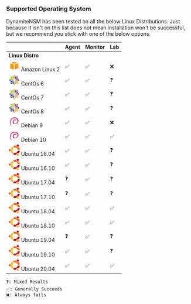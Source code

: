 ### Supported Operating System

DynamiteNSM has been tested on all the below Linux Distributions. Just because it isn't on this list does not mean installation won't be successful, but we recommend you stick with one of the below options.


|                                                                           	| **Agent** 	| **Monitor** 	| **Lab** 	|
|---------------------------------------------------------------------------	|-----------	|-------------	|---------	|
| **Linux Distro**                                                          	|           	|             	|         	|
| ![amazon-logo](../img/supported_os_logos/amazon_linux.png) Amazon Linux 2 	| ✅         	| ✅           	| ❌       	|
| ![centos-logo](../img/supported_os_logos/centos.png) CentOs 6             	| ✅         	| ✅           	| ❓       	|
| ![centos-logo](../img/supported_os_logos/centos.png) CentOs 7             	| ✅         	| ✅           	| ❓       	|
| ![centos-logo](../img/supported_os_logos/centos.png) CentOs 8             	| ✅         	| ✅           	| ❓       	|
| ![debian-logo](../img/supported_os_logos/debian.png) Debian 9             	| ✅         	| ✅           	| ❌       	|
| ![debian-logo](../img/supported_os_logos/debian.png) Debian 10            	| ✅         	| ✅           	| ✅       	|
| ![ubuntu-logo](../img/supported_os_logos/ubuntu.png) Ubuntu 16.04         	| ✅         	| ✅           	| ❓       	|
| ![ubuntu-logo](../img/supported_os_logos/ubuntu.png) Ubuntu 16.10         	| ✅         	| ✅           	| ❓       	|
| ![ubuntu-logo](../img/supported_os_logos/ubuntu.png) Ubuntu 17.04         	| ❓         	| ✅           	| ❓       	|
| ![ubuntu-logo](../img/supported_os_logos/ubuntu.png) Ubuntu 17.10         	| ❓         	| ✅           	| ❓       	|
| ![ubuntu-logo](../img/supported_os_logos/ubuntu.png) Ubuntu 18.04         	| ✅         	| ✅           	| ✅       	|
| ![ubuntu-logo](../img/supported_os_logos/ubuntu.png) Ubuntu 18.10         	| ✅         	| ✅           	| ✅       	|
| ![ubuntu-logo](../img/supported_os_logos/ubuntu.png) Ubuntu 19.04         	| ❓         	| ✅           	| ❓       	|
| ![ubuntu-logo](../img/supported_os_logos/ubuntu.png) Ubuntu 19.10         	| ✅         	| ✅           	| ❓       	|
| ![ubuntu-logo](../img/supported_os_logos/ubuntu.png) Ubuntu 20.04         	| ✅         	| ✅           	| ✅       	|

```
❓: Mixed Results
✅: Generally Succeeds
❌: Always fails
```